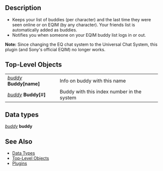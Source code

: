 ## Description

-   Keeps your list of buddies (per character) and the last time they were seen online or on EQIM (by any character).
    Your friends list is automatically added as buddies.
-   Notifies you when someone on your EQIM buddy list logs in or out.

**Note:** Since changing the EQ chat system to the Universal Chat System, this plugin (and Sony's official EQIM) no
longer works.

## Top-Level Objects

|                                                                    |                                            |
|--------------------------------------------------------------------|--------------------------------------------|
| *[buddy](../data-types/mq2eqim-datatype-buddy.md)* **Buddy\[**name**\]** | Info on buddy with this name               |
| *[buddy](../data-types/mq2eqim-datatype-buddy.md)* **Buddy\[**#**\]**    | Buddy with this index number in the system |

## Data types

*[buddy](../data-types/mq2eqim-datatype-buddy.md)* **buddy**

## See Also

-   [Data Types](../data-types/data-types.md)
-   [Top-Level Objects](../top-level-objects/top-level-objects.md)
-   [Plugins](../documentation/macroquest2-plugins.md)


